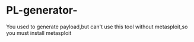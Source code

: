 # PL-generator-
You used to generate payload,but can't use this tool without metasploit,so you must install metasploit 

